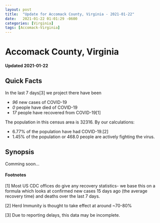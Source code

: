 ```yaml
---
layout: post
title:  "Update for Accomack County, Virginia - 2021-01-22"
date:   2021-01-22 01:01:29 -0600
categories: [Virginia]
tags: [Accomack-Virginia]
---
```


# Accomack County, Virginia
#### Updated 2021-01-22

## Quick Facts

In the last 7 days[3] we project there have been
- *96* new cases of COVID-19
- *0* people have died of COVID-19
- *17* people have recovered from COVID-19[1]

The population in this census area is 32316. By our calculations:
- 6.77% of the population have had COVID-19.[2]
- 1.45% of the population or 468.0 people are actively fighting the virus.

## Synopsis

Comming soon...


#### Footnotes

[1] Most US CDC offices do give any recovery statistics- we base this on a formula which looks at confirmed new cases
15 days ago (the average recovery time) and deaths over the last 7 days.

[2] Herd Immunity is thought to take effect at around ~70-80%

[3] Due to reporting delays, this data may be incomplete.
 
    